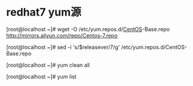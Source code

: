 # redhat7 yum源



[root@localhost ~]# wget -O /etc/yum.repos.d/[CentOS](http://www.linuxidc.com/topicnews.aspx?tid=14)-Base.repo <http://mirrors.aliyun.com/repo/Centos-7.repo>

[root@localhost ~]# sed -i  's/$releasever/7/g' /etc/yum.repos.d/CentOS-Base.repo

[root@localhost ~]# yum clean all

[root@localhost ~]# yum list